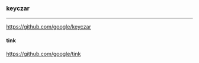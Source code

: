 ### keyczar
---
https://github.com/google/keyczar

#### tink
https://github.com/google/tink

```
```

```
```

```
```
